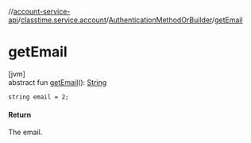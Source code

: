 //[account-service-api](../../../index.md)/[classtime.service.account](../index.md)/[AuthenticationMethodOrBuilder](index.md)/[getEmail](get-email.md)

# getEmail

[jvm]\
abstract fun [getEmail](get-email.md)(): [String](https://docs.oracle.com/javase/8/docs/api/java/lang/String.html)

`string email = 2;`

#### Return

The email.
